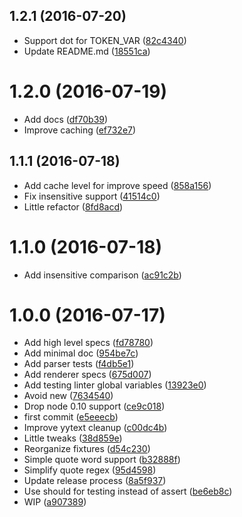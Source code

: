 <a name="1.2.1"></a>
## 1.2.1 (2016-07-20)

* Support dot for TOKEN_VAR ([82c4340](https://github.com/kikobeats/voll/commit/82c4340))
* Update README.md ([18551ca](https://github.com/kikobeats/voll/commit/18551ca))



<a name="1.2.0"></a>
# 1.2.0 (2016-07-19)

* Add docs ([df70b39](https://github.com/kikobeats/voll/commit/df70b39))
* Improve caching ([ef732e7](https://github.com/kikobeats/voll/commit/ef732e7))



<a name="1.1.1"></a>
## 1.1.1 (2016-07-18)

* Add cache level for improve speed ([858a156](https://github.com/kikobeats/voll/commit/858a156))
* Fix insensitive support ([41514c0](https://github.com/kikobeats/voll/commit/41514c0))
* Little refactor ([8fd8acd](https://github.com/kikobeats/voll/commit/8fd8acd))



<a name="1.1.0"></a>
# 1.1.0 (2016-07-18)

* Add insensitive comparison ([ac91c2b](https://github.com/kikobeats/voll/commit/ac91c2b))



<a name="1.0.0"></a>
# 1.0.0 (2016-07-17)

* Add high level specs ([fd78780](https://github.com/kikobeats/voll/commit/fd78780))
* Add minimal doc ([954be7c](https://github.com/kikobeats/voll/commit/954be7c))
* Add parser tests ([f4db5e1](https://github.com/kikobeats/voll/commit/f4db5e1))
* Add renderer specs ([675d007](https://github.com/kikobeats/voll/commit/675d007))
* Add testing linter global variables ([13923e0](https://github.com/kikobeats/voll/commit/13923e0))
* Avoid new ([7634540](https://github.com/kikobeats/voll/commit/7634540))
* Drop node 0.10 support ([ce9c018](https://github.com/kikobeats/voll/commit/ce9c018))
* first commit ([e5eeecb](https://github.com/kikobeats/voll/commit/e5eeecb))
* Improve yytext cleanup ([c00dc4b](https://github.com/kikobeats/voll/commit/c00dc4b))
* Little tweaks ([38d859e](https://github.com/kikobeats/voll/commit/38d859e))
* Reorganize fixtures ([d54c230](https://github.com/kikobeats/voll/commit/d54c230))
* Simple quote word support ([b32888f](https://github.com/kikobeats/voll/commit/b32888f))
* Simplify quote regex ([95d4598](https://github.com/kikobeats/voll/commit/95d4598))
* Update release process ([8a5f937](https://github.com/kikobeats/voll/commit/8a5f937))
* Use should for testing instead of assert ([be6eb8c](https://github.com/kikobeats/voll/commit/be6eb8c))
* WIP ([a907389](https://github.com/kikobeats/voll/commit/a907389))



